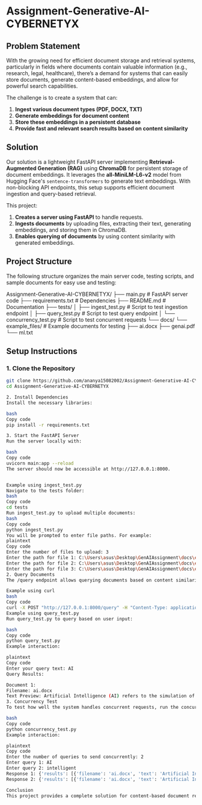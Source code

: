 # Assignment-Generative-AI-CYBERNETYX

## Problem Statement
With the growing need for efficient document storage and retrieval systems, particularly in fields where documents contain valuable information (e.g., research, legal, healthcare), there’s a demand for systems that can easily store documents, generate content-based embeddings, and allow for powerful search capabilities.

The challenge is to create a system that can:
1. **Ingest various document types (PDF, DOCX, TXT)**
2. **Generate embeddings for document content**
3. **Store these embeddings in a persistent database**
4. **Provide fast and relevant search results based on content similarity**

## Solution
Our solution is a lightweight FastAPI server implementing **Retrieval-Augmented Generation (RAG)** using **ChromaDB** for persistent storage of document embeddings. It leverages the **all-MiniLM-L6-v2** model from Hugging Face's `sentence-transformers` to generate text embeddings. With non-blocking API endpoints, this setup supports efficient document ingestion and query-based retrieval.

This project:
1. **Creates a server using FastAPI** to handle requests.
2. **Ingests documents** by uploading files, extracting their text, generating embeddings, and storing them in ChromaDB.
3. **Enables querying of documents** by using content similarity with generated embeddings.

## Project Structure
The following structure organizes the main server code, testing scripts, and sample documents for easy use and testing:

Assignment-Generative-AI-CYBERNETYX/ ├── main.py # FastAPI server code ├── requirements.txt # Dependencies ├── README.md # Documentation ├── tests/ │ ├── ingest_test.py # Script to test ingestion endpoint │ ├── query_test.py # Script to test query endpoint │ └── concurrency_test.py # Script to test concurrent requests └── docs/ └── example_files/ # Example documents for testing ├── ai.docx ├── genai.pdf └── ml.txt



## Setup Instructions

### 1. Clone the Repository
```bash
git clone https://github.com/ananya15082002/Assignment-Generative-AI-CYBERNETYX.git
cd Assignment-Generative-AI-CYBERNETYX

2. Install Dependencies
Install the necessary libraries:

bash
Copy code
pip install -r requirements.txt

3. Start the FastAPI Server
Run the server locally with:

bash
Copy code
uvicorn main:app --reload
The server should now be accessible at http://127.0.0.1:8000.


Example using ingest_test.py
Navigate to the tests folder:
bash
Copy code
cd tests
Run ingest_test.py to upload multiple documents:
bash
Copy code
python ingest_test.py
You will be prompted to enter file paths. For example:
plaintext
Copy code
Enter the number of files to upload: 3
Enter the path for file 1: C:\Users\asus\Desktop\GenAIAssignment\docs\example_files\ai.docx
Enter the path for file 2: C:\Users\asus\Desktop\GenAIAssignment\docs\example_files\genai.pdf
Enter the path for file 3: C:\Users\asus\Desktop\GenAIAssignment\docs\example_files\ml.txt
2. Query Documents
The /query endpoint allows querying documents based on content similarity by embedding the query text and finding relevant documents.

Example using curl
bash
Copy code
curl -X POST "http://127.0.0.1:8000/query" -H "Content-Type: application/json" -d "{\"query\": \"Artificial Intelligence\"}"
Example using query_test.py
Run query_test.py to query based on user input:

bash
Copy code
python query_test.py
Example interaction:

plaintext
Copy code
Enter your query text: AI
Query Results:

Document 1:
Filename: ai.docx
Text Preview: Artificial Intelligence (AI) refers to the simulation of human intelligence in machines...
3. Concurrency Test
To test how well the system handles concurrent requests, run the concurrency_test.py script:

bash
Copy code
python concurrency_test.py
Example interaction:

plaintext
Copy code
Enter the number of queries to send concurrently: 2
Enter query 1: AI
Enter query 2: intelligent
Response 1: {'results': [{'filename': 'ai.docx', 'text': 'Artificial Intelligence (AI) refers to the simulation of human intelligence...'}]}
Response 2: {'results': [{'filename': 'ai.docx', 'text': 'Artificial Intelligence (AI) refers to the simulation of human intelligence...'}]}

Conclusion
This project provides a complete solution for content-based document retrieval using a lightweight FastAPI server, ChromaDB, and sentence-transformers. It allows easy ingestion, storage, and querying of documents, making it highly useful for applications requiring content similarity search capabilities.
